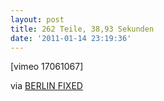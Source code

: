 ```yaml
---
layout: post
title: 262 Teile, 38,93 Sekunden
date: '2011-01-14 23:19:36'
---
```



[vimeo 17061067]

via [BERLIN FIXED](http://berlinfixed.blogspot.com/2011/01/blog-post.html "BERLIN FIXED")


